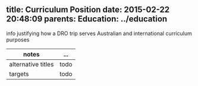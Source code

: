 title: Curriculum Position
date: 2015-02-22 20:48:09
parents:
  Education: ../education
---

info justifying how a DRO trip serves Australian and international curriculum purposes

 notes | ...
-------|-----
alternative titles | todo
targets | todo
